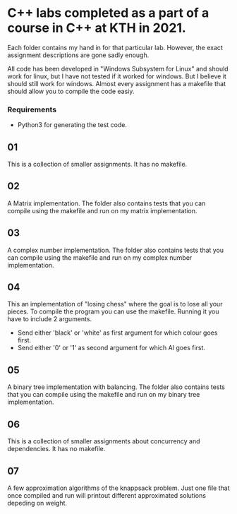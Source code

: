 # C++ labs completed as a part of a course in C++ at KTH in 2021.
Each folder contains my hand in for that particular lab.
However, the exact assignment descriptions are gone sadly enough.

All code has been developed in "Windows Subsystem for Linux" and should work for linux, but I have not tested if it worked for windows.
But I believe it should still work for windows.
Almost every assignment has a makefile that should allow you to compile the code easiy.

### Requirements
- Python3 for generating the test code.

## 01
This is a collection of smaller assignments.
It has no makefile.

## 02
A Matrix implementation.
The folder also contains tests that you can compile using the makefile and run on my matrix implementation.

## 03
A complex number implementation.
The folder also contains tests that you can compile using the makefile and run on my complex number implementation.

## 04
This an implementation of "losing chess" where the goal is to lose all your pieces.
To compile the program you can use the makefile.
Running it you have to include 2 arguments.
- Send either 'black' or 'white' as first argument for which colour goes first.
- Send either '0' or '1' as second argument for which AI goes first.

## 05
A binary tree implementation with balancing.
The folder also contains tests that you can compile using the makefile and run on my binary tree implementation.

## 06
This is a collection of smaller assignments about concurrency and dependencies.
It has no makefile.

## 07
A few approximation algorithms of the knappsack problem.
Just one file that once compiled and run will printout different approximated solutions depeding on weight.